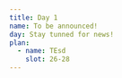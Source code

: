 ```yaml
---
title: Day 1
name: To be announced!
day: Stay tunned for news!
plan:
  - name: TEsd
    slot: 26-28
---
```


